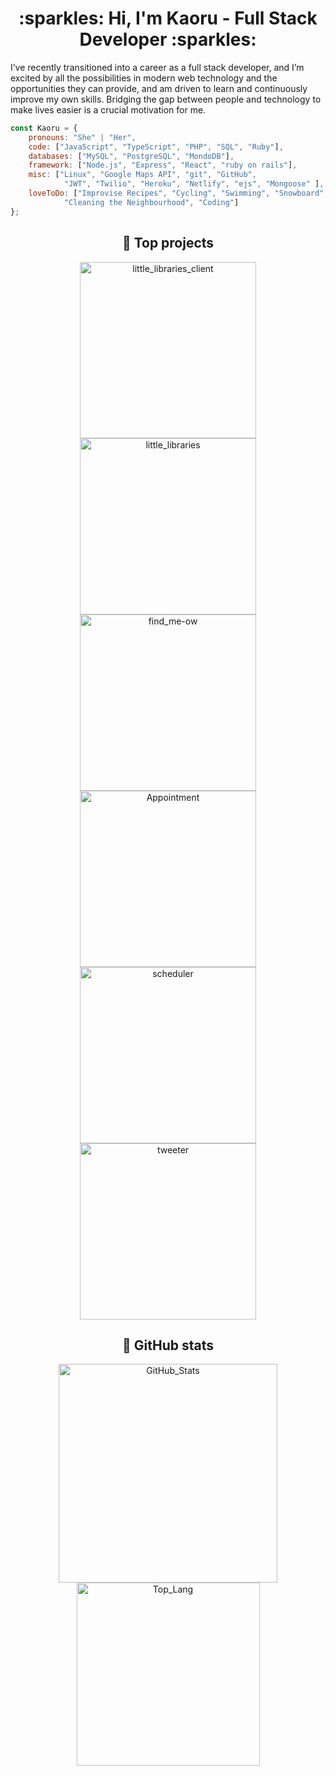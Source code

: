 

<h1 align="center"> :sparkles: Hi, I'm Kaoru - Full Stack Developer :sparkles:</h1>
<p>
    I’ve recently transitioned into a career as a full stack developer, and I’m excited by all the possibilities in modern web technology and the opportunities they can provide, and am driven to learn and continuously improve my own skills. Bridging the gap between people and technology to make lives easier is a crucial motivation for me.
</p>


```javascript
const Kaoru = {
    pronouns: "She" | "Her",
    code: ["JavaScript", "TypeScript", "PHP", "SQL", "Ruby"],
    databases: ["MySQL", "PostgreSQL", "MondoDB"],
    framework: ["Node.js", "Express", "React", "ruby on rails"],
    misc: ["Linux", "Google Maps API", "git", "GitHub",
            "JWT", "Twilio", "Heroku", "Netlify", "ejs", "Mongoose" ],
    loveToDo: ["Improvise Recipes", "Cycling", "Swimming", "Snowboard", "Hiking", 
            "Cleaning the Neighbourhood", "Coding"]
};
```

<h2 align="center"> 🚀 Top projects </h2>
<p align="center">
    <a href="https://github.com/CarlSmoky/little_libraries_client"><img width="282" src="https://github-readme-stats.vercel.app/api/pin/?username=CarlSmoky&repo=little_libraries_client&theme=dracula" alt="little_libraries_client"></a>
    <a href="https://github.com/CarlSmoky/little_libraries"><img width="282" src="https://github-readme-stats.vercel.app/api/pin/?username=CarlSmoky&repo=little_libraries&theme=dracula" alt="little_libraries"></a>
    <a href="https://github.com/CarlSmoky/find_me-ow"><img width="282" src="https://github-readme-stats.vercel.app/api/pin/?username=CarlSmoky&repo=find_me-ow&theme=dracula" alt="find_me-ow"></a>
    <a href="https://github.com/CarlSmoky/Appointment"><img width="282" src="https://github-readme-stats.vercel.app/api/pin/?username=CarlSmoky&repo=Appointment&theme=dracula" alt="Appointment"></a>
    <a href="https://github.com/CarlSmoky/scheduler"><img width="282" src="https://github-readme-stats.vercel.app/api/pin/?username=CarlSmoky&repo=scheduler&theme=dracula" alt="scheduler"></a>
    <a href="https://github.com/CarlSmoky/tweeter"><img width="282" src="https://github-readme-stats.vercel.app/api/pin/?username=CarlSmoky&repo=tweeter&theme=dracula" alt="tweeter"></a>
</P>
<h2 align="center"> 🤖 GitHub stats </h2>
<p align="center">
<img width="350" src="https://github-readme-stats.vercel.app/api?username=CarlSmoky&show_icons=true&theme=dracula&custom_title=Kaoru's_GitHub_Stats" alt="GitHub_Stats">

<img width="293" src="https://github-readme-stats.vercel.app/api/top-langs/?username=CarlSmoky&layout=compact&theme=dracula" alt="Top_Lang">
</p>
